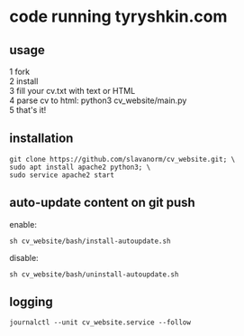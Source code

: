 
# code running tyryshkin.com

## usage
1 fork  
2 install  
3 fill your cv.txt with text or HTML  
4 parse cv to html: python3 cv_website/main.py  
5 that's it!

## installation  
```
git clone https://github.com/slavanorm/cv_website.git; \
sudo apt install apache2 python3; \
sudo service apache2 start
```  
## auto-update content on git push  
enable:  
```
sh cv_website/bash/install-autoupdate.sh
```  
disable:  
```
sh cv_website/bash/uninstall-autoupdate.sh
```  
## logging  
```
journalctl --unit cv_website.service --follow
```
